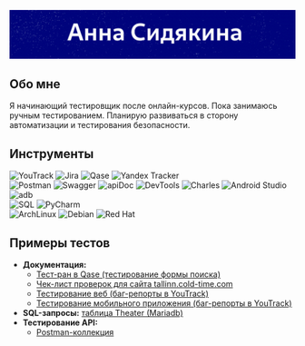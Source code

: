 ![logo](https://github.com/peppbaggio/peppbaggio/blob/78193f5bf9c418fefec5d9ac698a18f4697c4713/assets/logo.gif)

## Обо мне
Я начинающий тестировщик после онлайн-курсов. Пока занимаюсь ручным тестированием. Планирую развиваться в сторону автоматизации и тестирования безопасности.

## Инструменты
![YouTrack](https://img.shields.io/badge/-YouTrack-2a9cf4?style=for-the-badge&logo=https://icon-icons.com/icons2/1381/PNG/24/youtrack_94894.png) 
![Jira](https://img.shields.io/badge/-Jira-090909?style=for-the-badge&logo=jirasoftware&logoColor=blue)
![Qase](https://img.shields.io/badge/-Qase-4f46e5?style=for-the-badge&logo=qase&logoColor=white) 
![Yandex Tracker](https://img.shields.io/badge/-Yandextracker-5282ff?style=for-the-badge&logo=yandextracker&logoColor=blue)<br>
![Postman](https://img.shields.io/badge/-Postman-090909?style=for-the-badge&logo=postman&logoColor=#FF6C37)
![Swagger](https://img.shields.io/badge/-Swagger-090909?style=for-the-badge&logo=swagger&logoColor=#FF6C37)
![apiDoc](https://img.shields.io/badge/-apiDoc-0088cc?style=for-the-badge&logo=apidoc&logoColor=#FF6C37)
![DevTools](https://img.shields.io/badge/-DevTools-f4f5f6?style=for-the-badge&logo=googlechrome&logoColor=#FF6C37)
![Charles](https://img.shields.io/badge/-Charles-bbddee?style=for-the-badge&logo=charles&logoColor=#FF6C37)
![Android Studio](https://img.shields.io/badge/-AndroidStudio-090909?style=for-the-badge&logo=androidstudio&logoColor=#FF6C37)
![adb](https://img.shields.io/badge/-adb-090909?style=for-the-badge&logo=adb&logoColor=#FF6C37)<br>
![SQL](https://img.shields.io/badge/-SQL-white?style=for-the-badge&logo=mysql&logoColor=#FF6C37)
![PyCharm](https://img.shields.io/badge/-PyCharm-d3f15d?style=for-the-badge&logo=pycharm&logoColor=#FFFFFF)<br>
![ArchLinux](https://img.shields.io/badge/-ArchLinux-333333?style=for-the-badge&logo=archlinux&logoColor=#FFFFFF)
![Debian](https://img.shields.io/badge/-Debian-167d7b?style=for-the-badge&logo=debian&logoColor=red)
![Red Hat](https://img.shields.io/badge/-Redhat-151515?style=for-the-badge&logo=redhat&logoColor=red)


## Примеры тестов
*   **Документация:**
    *   [Тест-ран в Qase (тестирование формы поиска)](https://app.qase.io/public/report/814116a4198b6cea0b65154e734634b006699e13 "Тест-ран в Qase")
    *   [Чек-лист проверок для сайта tallinn.cold-time.com](https://docs.google.com/spreadsheets/d/1q1d5A5vSLB58soQZW1ishj9SFb5PjUWTRWBal-xyxBI/edit?usp=sharing "Чек-лист для сайта")
    *   [Тестирование веб (баг-репорты в YouTrack)](https://peppino.youtrack.cloud/issues/tctc "Баг-репорты в YouTrack")
    *   [Тестирование мобильного приложения (баг-репорты в YouTrack)](https://peppino.youtrack.cloud/issues/mobsamregr "Баг-репорты в YouTrack")
*   **SQL-запросы:** [таблица Theater (Mariadb) ](assets/sql/diagram.md)
*   **Тестирование API:**
    *   [Postman-коллекция](assets/postman/postman.md)





